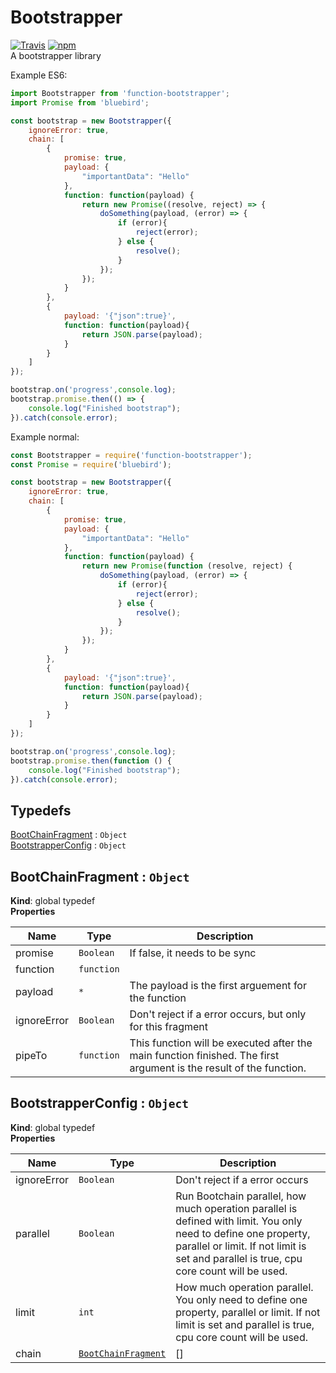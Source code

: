# Bootstrapper
[![Travis](https://img.shields.io/travis/TN-TN/Bootstrapper.svg?style=flat-square)](https://travis-ci.org/TN-TN/Bootstrapper)
[![npm](https://img.shields.io/npm/v/function-bootstrapper.svg?style=flat-square)](https://www.npmjs.com/package/function-bootstrapper)  
A bootstrapper library

Example ES6:
```javascript
import Bootstrapper from 'function-bootstrapper';
import Promise from 'bluebird';

const bootstrap = new Bootstrapper({
    ignoreError: true,
    chain: [
        {
            promise: true,
            payload: {
                "importantData": "Hello"  
            },
            function: function(payload) {
                return new Promise((resolve, reject) => {
                    doSomething(payload, (error) => {
                        if (error){
                            reject(error);
                        } else {
                            resolve();
                        }
                    });
                });
            }
        },
        {
            payload: '{"json":true}',
            function: function(payload){
                return JSON.parse(payload);
            }
        }
    ]
});

bootstrap.on('progress',console.log);
bootstrap.promise.then(() => {
    console.log("Finished bootstrap");
}).catch(console.error);
```

Example normal:  
```javascript
const Bootstrapper = require('function-bootstrapper');
const Promise = require('bluebird');

const bootstrap = new Bootstrapper({
    ignoreError: true,
    chain: [
        {
            promise: true,
            payload: {
                "importantData": "Hello"  
            },
            function: function(payload) {
                return new Promise(function (resolve, reject) {
                    doSomething(payload, (error) => {
                        if (error){
                            reject(error);
                        } else {
                            resolve();
                        }
                    });
                });
            }
        },
        {
            payload: '{"json":true}',
            function: function(payload){
                return JSON.parse(payload);
            }
        }
    ]
});

bootstrap.on('progress',console.log);
bootstrap.promise.then(function () {
    console.log("Finished bootstrap");
}).catch(console.error);
```


## Typedefs

<dl>
<dt><a href="#BootChainFragment">BootChainFragment</a> : <code>Object</code></dt>
<dd></dd>
<dt><a href="#BootstrapperConfig">BootstrapperConfig</a> : <code>Object</code></dt>
<dd></dd>
</dl>

<a name="BootChainFragment"></a>

## BootChainFragment : <code>Object</code>
**Kind**: global typedef  
**Properties**

| Name | Type | Description |
| --- | --- | --- |
| promise | <code>Boolean</code> | If false, it needs to be sync |
| function | <code>function</code> |  |
| payload | <code>\*</code> | The payload is the first arguement for the function |
| ignoreError | <code>Boolean</code> | Don't reject if a error occurs, but only for this fragment |
| pipeTo | <code>function</code> | This function will be executed after the main function finished. The first argument is the result of the function. |

<a name="BootstrapperConfig"></a>

## BootstrapperConfig : <code>Object</code>
**Kind**: global typedef  
**Properties**

| Name | Type | Description |
| --- | --- | --- |
| ignoreError | <code>Boolean</code> | Don't reject if a error occurs |
| parallel | <code>Boolean</code> | Run Bootchain parallel, how much operation parallel is defined with limit. You only need to define one property, parallel or limit. If not limit is set and parallel is true, cpu core count will be used. |
| limit | <code>int</code> | How much operation parallel. You only need to define one property, parallel or limit. If not limit is set and parallel is true, cpu core count will be used. |
| chain | <code>[BootChainFragment](#BootChainFragment)</code> | [] |

